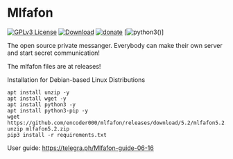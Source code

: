 # Mlfafon

[![GPLv3 License](https://img.shields.io/badge/License-GPL%20v3-orange.svg)](https://opensource.org/licenses/) [![Download](https://img.shields.io/badge/download-29d643)](http://github.com/encoder000/mlfafon/releases) [![donate](https://img.shields.io/badge/donate-1d93cf)](https://www.youtube.com/watch?v=1GrOo3SccEY) [![python3](https://img.shields.io/badge/python3-8b00ff)()]

The open source private messanger. Everybody can make their own server and start secret communication!

The mlfafon files are at releases!

Installation for Debian-based Linux Distributions
```
apt install unzip -y
apt install wget -y
apt install python3 -y
apt install python3-pip -y
wget https://github.com/encoder000/mlfafon/releases/download/5.2/mlfafon5.2.zip
unzip mlfafon5.2.zip
pip3 install -r requirements.txt
```




User guide: https://telegra.ph/Mlfafon-guide-06-16

